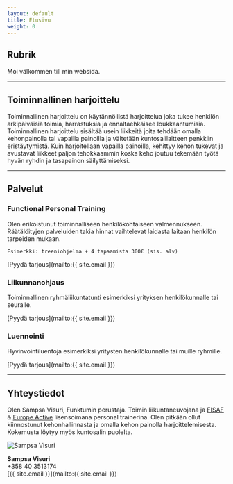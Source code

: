 ```yaml
---
layout: default
title: Etusivu
weight: 0
---
```


## Rubrik

Moi välkommen till min websida. 

---

## Toiminnallinen harjoittelu

Toiminnallinen harjoittelu on käytännöllistä harjoittelua joka tukee henkilön arkipäiväisiä toimia, harrastuksia ja ennaltaehkäisee loukkaantumisia. Toiminnallinen harjoittelu sisältää usein liikkeitä joita tehdään omalla kehonpainolla tai vapailla painoilla ja vältetään kuntosalilaitteen penkkiin eristäytymistä. Kuin harjoitellaan vapailla painoilla, kehittyy kehon tukevat ja avustavat liikkeet paljon tehokkaammin koska keho joutuu tekemään työtä hyvän ryhdin ja tasapainon säilyttämiseksi.

---

## Palvelut

### Functional Personal Training
 
Olen erikoistunut toiminnalliseen henkilökohtaiseen valmennukseen. Räätälöityjen palveluiden takia hinnat vaihtelevat laidasta laitaan henkilön tarpeiden mukaan. 

`Esimerkki: treeniohjelma + 4 tapaamista 300€ (sis. alv)`

[Pyydä tarjous](mailto:{{ site.email }})

### Liikunnanohjaus

Toiminnallinen ryhmäliikuntatunti esimerkiksi yrityksen henkilökunnalle tai seuralle. 

[Pyydä tarjous](mailto:{{ site.email }})
 
### Luennointi
 
Hyvinvointiluentoja esimerkiksi yritysten henkilökunnalle tai muille ryhmille.

[Pyydä tarjous](mailto:{{ site.email }})

---

## Yhteystiedot

Olen Sampsa Visuri, Funktumin perustaja. Toimin liikuntaneuvojana ja [FISAF](http://www.fisafinternational.com/en/) & [Europe Active](http://www.europeactive.eu/) lisensoimana personal trainerina. Olen pitkään ollut kiinnostunut kehonhallinnasta ja omalla kehon painolla harjoittelemisesta. Kokemusta löytyy myös kuntosalin puolelta.

<img src="https://scontent-arn2-1.xx.fbcdn.net/hphotos-xpt1/v/t1.0-9/11040178_10206200072948913_3072540282849392702_n.jpg?oh=cb559f3f798ee36e225048690311c830&oe=563FD40E" alt="Sampsa Visuri" class="user-photo"/>

**Sampsa Visuri **  
+358 40 3513174   
[{{ site.email }}](mailto:{{ site.email }})
